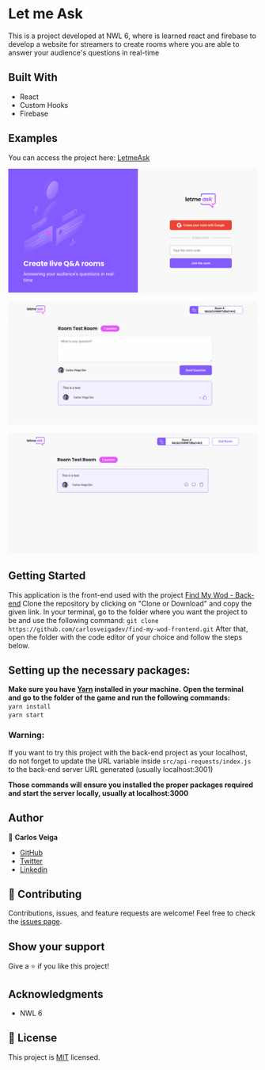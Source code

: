# **Let me Ask**

This is a project developed at NWL 6, where is learned react and firebase to develop a website for streamers to create rooms where you are able to answer your audience's questions in real-time

## **Built With**
- React
- Custom Hooks
- Firebase

## **Examples**
You can access the project here:
[LetmeAsk](https://letmeask-6d92e.web.app/)
 
<p align="center">
 <img src="src/assets/images/letmeask_01.png" alt="App Image Example"/>
</p>
<p align="center">
 <img src="src/assets/images/letmeask_02.png" alt="App Image Example"/>
</p>
<p align="center">
 <img src="src/assets/images/letmeask_03.png" alt="App Image Example"/>
</p>
 
## **Getting Started**
 
This application is the front-end used with the project [Find My Wod - Back-end](https://github.com/carlosveigadev/find-my-wod-backend)
Clone the repository by clicking on "Clone or Download" and copy the given link. In your terminal, go to the folder where you want the project to be and use the following command:
`git clone https://github.com/carlosveigadev/find-my-wod-frontend.git`
After that, open the folder with the code editor of your choice and follow the steps below.
## **Setting up the necessary packages:**
**Make sure you have [Yarn](https://yarnpkg.com/) installed in your machine.**
**Open the terminal and go to the folder of the game and run the following commands:** <br>
`yarn install` <br>
`yarn start` <br>

### **Warning:**
If you want to try this project with the back-end project as your localhost, do not forget to update the URL variable inside `src/api-requests/index.js` to the back-end server URL generated (usually localhost:3001)
 
 
**Those commands will ensure you installed the proper packages required and start the server locally, usually at localhost:3000**

## **Author**
👤 **Carlos Veiga**
- [GitHub](https://github.com/carlosveigadev)
- [Twitter](https://twitter.com/carlosveigadev)
- [Linkedin](https://linkedin.com/carlosveigadev)
## 🤝 **Contributing**
Contributions, issues, and feature requests are welcome!
Feel free to check the [issues page](https://github.com/carlosveigadev/letmeask/issues).

## **Show your support**
Give a ⭐️ if you like this project!

## **Acknowledgments**
- NWL 6
## 📝 **License**
This project is [MIT](LICENSE) licensed.


